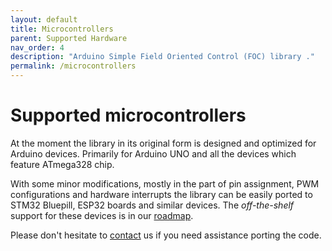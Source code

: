 ```yaml
---
layout: default
title: Microcontrollers
parent: Supported Hardware
nav_order: 4
description: "Arduino Simple Field Oriented Control (FOC) library ."
permalink: /microcontrollers
---
```


# Supported microcontrollers

At the moment the library in its original form is designed and optimized for Arduino devices. Primarily for Arduino UNO and all the devices which feature ATmega328 chip.

With some minor modifications, mostly in the part of pin assignment, PWM configurations and hardware interrupts the library can be easily ported to STM32 Bluepill, ESP32 boards and similar devices.
The *off-the-shelf* support for these devices is in our [roadmap](roadmap).

Please don't hesitate to [contact](contact) us if you need assistance porting the code.